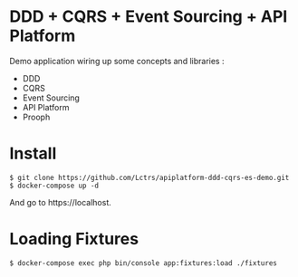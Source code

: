 DDD + CQRS + Event Sourcing + API Platform
==========================================

Demo application wiring up some concepts and libraries :
- DDD
- CQRS
- Event Sourcing
- API Platform
- Prooph

Install
=======

    $ git clone https://github.com/Lctrs/apiplatform-ddd-cqrs-es-demo.git
    $ docker-compose up -d

And go to https://localhost.

Loading Fixtures
================

    $ docker-compose exec php bin/console app:fixtures:load ./fixtures

